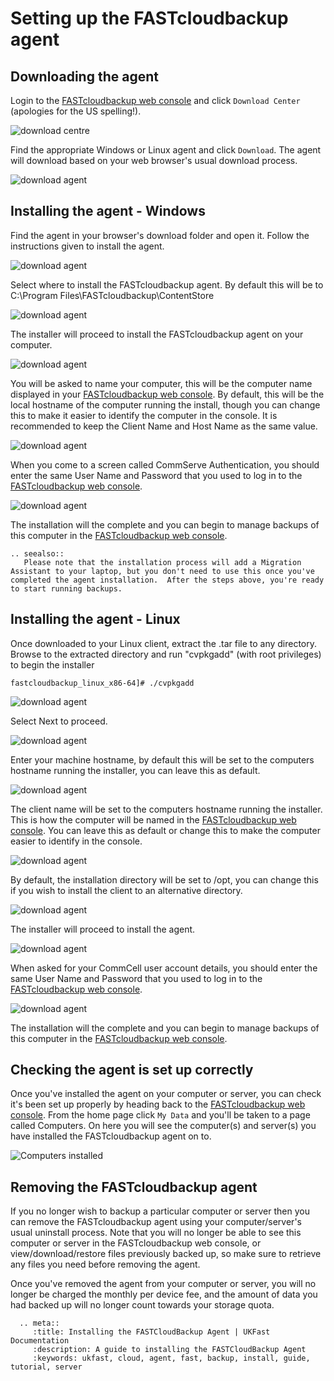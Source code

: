 # Setting up the FASTcloudbackup agent

## Downloading the agent

Login to the [FASTcloudbackup web console](https://fcb.ukfast.co.uk) and click `Download Center` (apologies for the US spelling!).

![download centre](files/download_centre.PNG)

Find the appropriate Windows or Linux agent and click `Download`.  The agent will download based on your web browser's usual download process.

![download agent](files/download_agent.PNG)

## Installing the agent - Windows

Find the agent in your browser's download folder and open it.  Follow the instructions given to install the agent.

![download agent](files/windows-install01.png)

Select where to install the FASTcloudbackup agent. By default this will be to C:\Program Files\FASTcloudbackup\ContentStore

![download agent](files/windows-install02.png)

The installer will proceed to install the FASTcloudbackup agent on your computer.

![download agent](files/windows-install03.png)

You will be asked to name your computer, this will be the computer name displayed in your [FASTcloudbackup web console](https://fcb.ukfast.co.uk). By default, this will be the local hostname of the computer running the install, though you can change this to make it easier to identify the computer in the console. It is recommended to keep the Client Name and Host Name as the same value.

![download agent](files/windows-install04.png)

When you come to a screen called CommServe Authentication, you should enter the same User Name and Password that you used to log in to the [FASTcloudbackup web console](https://fcb.ukfast.co.uk).

![download agent](files/windows-install05.png)

The installation will the complete and you can begin to manage backups of this computer in the [FASTcloudbackup web console](https://fcb.ukfast.co.uk).

```eval_rst
.. seealso::
   Please note that the installation process will add a Migration Assistant to your laptop, but you don't need to use this once you've      completed the agent installation.  After the steps above, you're ready to start running backups.

```
## Installing the agent - Linux

Once downloaded to your Linux client, extract the .tar file to any directory. Browse to the extracted directory and run "cvpkgadd" (with root privileges) to begin the installer

```
fastcloudbackup_linux_x86-64]# ./cvpkgadd
```

![download agent](files/linux-install01.png)

Select Next to proceed.

![download agent](files/linux-install02.png)

Enter your machine hostname, by default this will be set to the computers hostname running the installer, you can leave this as default.

![download agent](files/linux-install03.png)

The client name will be set to the computers hostname running the installer. This is how the computer will be named in the [FASTcloudbackup web console](https://fcb.ukfast.co.uk). You can leave this as default or change this to make the computer easier to identify in the console.

![download agent](files/linux-install04.png)

By default, the installation directory will be set to /opt, you can change this if you wish to install the client to an alternative directory.

![download agent](files/linux-install05.png)

The installer will proceed to install the agent.

![download agent](files/linux-install06.png)

When asked for your CommCell user account details, you should enter the same User Name and Password that you used to log in to the [FASTcloudbackup web console](https://fcb.ukfast.co.uk).

![download agent](files/linux-install07.png)

The installation will the complete and you can begin to manage backups of this computer in the [FASTcloudbackup web console](https://fcb.ukfast.co.uk).

## Checking the agent is set up correctly

Once you've installed the agent on your computer or server, you can check it's been set up properly by heading back to the [FASTcloudbackup web console](https://fcb.ukfast.co.uk).  From the home page click `My Data` and you'll be taken to a page called Computers.  On here you will see the computer(s) and server(s) you have installed the FASTcloudbackup agent on to.

![Computers installed](files/Computers_installed.PNG)

## Removing the FASTcloudbackup agent

If you no longer wish to backup a particular computer or server then you can remove the FASTcloudbackup agent using your computer/server's usual uninstall process.  Note that you will no longer be able to see this computer or server in the FASTcloudbackup web console, or view/download/restore files previously backed up, so make sure to retrieve any files you need before removing the agent.

Once you've removed the agent from your computer or server, you will no longer be charged the monthly per device fee, and the amount of data you had backed up will no longer count towards your storage quota.

```eval_rst
  .. meta::
     :title: Installing the FASTCloudBackup Agent | UKFast Documentation
     :description: A guide to installing the FASTCloudBackup Agent
     :keywords: ukfast, cloud, agent, fast, backup, install, guide, tutorial, server
